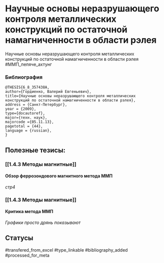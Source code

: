 # Научные основы неразрушающего контроля металлических конструкций по остаточной намагниченности в области рэлея

Научные основы неразрушающего контроля металлических конструкций по остаточной намагниченности в области рэлея
#ММП_пепяче_ахтунг 

### Библиография
```
@THESIS{6_8_357438A,
author={Гордиенко, Валерий Евгеньевич},
title={Научные основы неразрушающего контроля металлических конструкций по остаточной намагниченности в области рэлея},
address = {Санкт-Петербург},
year = {2009},
type={docautoref},
major={техн. наук},
majorcode ={05.11.13},
pagetotal = {44},
language = {russian},
}
```

## Полезные тезисы:
### [[1.4.3 Методы магнитные]]
#### Обзор феррозондового магнитного метода ММП
_стр4_

### [[1.4.3 Методы магнитные]]
#### Критика метода ММП
_Графики просто дрянь показывают_

## Статусы
#transfered_from_excel 
#type_linkable 
#bibliography_added
#processed_for_meta

